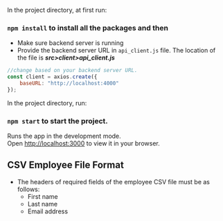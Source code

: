 
In the project directory, at first run:

### `npm install`  to install all the packages and then
- Make sure backend server is running
- Provide the backend server URL in `api_client.js` file. The location of the file is ***src>client>api_client.js*** 

```js
//change based on your backend server URL.
const client = axios.create({
    baseURL: "http://localhost:4000"
});
```

In the project directory, run:

### `npm start` to start the project.

Runs the app in the development mode.\
Open [http://localhost:3000](http://localhost:3000) to view it in your browser.

## CSV Employee File Format
- The headers of required fields of the employee CSV file must be as follows:
  - First name
  - Last name
  - Email address 


